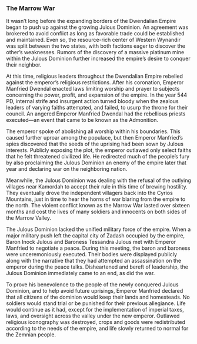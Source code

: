 ### The Marrow War

It wasn’t long before the expanding borders of the Dwendalian Empire began to push up against the growing Julous Dominion. An agreement was brokered to avoid conflict as long as favorable trade could be established and maintained. Even so, the resource-rich center of Western Wynandir was split between the two states, with both factions eager to discover the other’s weaknesses. Rumors of the discovery of a massive platinum mine within the Julous Dominion further increased the empire’s desire to conquer their neighbor.

At this time, religious leaders throughout the Dwendalian Empire rebelled against the emperor’s religious restrictions. After his coronation, Emperor Manfried Dwendal enacted laws limiting worship and prayer to subjects concerning the power, profit, and expansion of the empire. In the year 544 PD, internal strife and insurgent action turned bloody when the zealous leaders of varying faiths attempted, and failed, to usurp the throne for their council. An angered Emperor Manfried Dwendal had the rebellious priests executed—an event that came to be known as the Admonition.

The emperor spoke of abolishing all worship within his boundaries. This caused further uproar among the populace, but then Emperor Manfried’s spies discovered that the seeds of the uprising had been sown by Julous interests. Publicly exposing the plot, the emperor outlawed only select faiths that he felt threatened civilized life. He redirected much of the people’s fury by also proclaiming the Julous Dominion an enemy of the empire later that year and declaring war on the neighboring nation.

Meanwhile, the Julous Dominion was dealing with the refusal of the outlying villages near Kamordah to accept their rule in this time of brewing hostility. They eventually drove the independent villagers back into the Cyrios Mountains, just in time to hear the horns of war blaring from the empire to the north. The violent conflict known as the Marrow War lasted over sixteen months and cost the lives of many soldiers and innocents on both sides of the Marrow Valley.

The Julous Dominion lacked the unified military force of the empire. When a major military push left the capital city of Zadash occupied by the empire, Baron Inock Julous and Baroness Tessandra Julous met with Emperor Manfried to negotiate a peace. During this meeting, the baron and baroness were unceremoniously executed. Their bodies were displayed publicly along with the narrative that they had attempted an assassination on the emperor during the peace talks. Disheartened and bereft of leadership, the Julous Dominion immediately came to an end, as did the war.

To prove his benevolence to the people of the newly conquered Julous Dominion, and to help avoid future uprisings, Emperor Manfried declared that all citizens of the dominion would keep their lands and homesteads. No soldiers would stand trial or be punished for their previous allegiance. Life would continue as it had, except for the implementation of imperial taxes, laws, and oversight across the valley under the new emperor. Outlawed religious iconography was destroyed, crops and goods were redistributed according to the needs of the empire, and life slowly returned to normal for the Zemnian people.